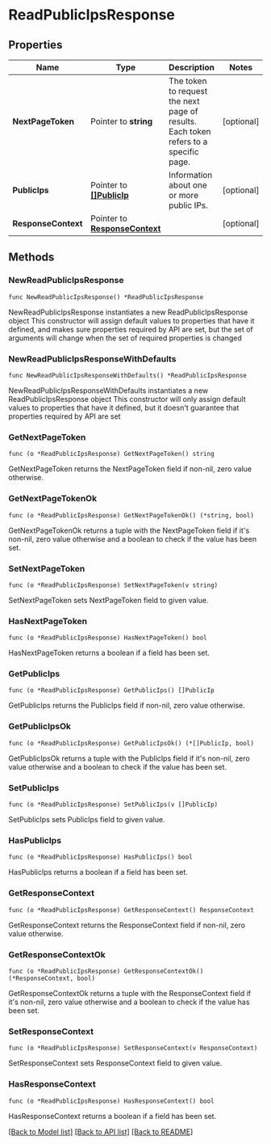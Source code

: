 # ReadPublicIpsResponse

## Properties

Name | Type | Description | Notes
------------ | ------------- | ------------- | -------------
**NextPageToken** | Pointer to **string** | The token to request the next page of results. Each token refers to a specific page. | [optional] 
**PublicIps** | Pointer to [**[]PublicIp**](PublicIp.md) | Information about one or more public IPs. | [optional] 
**ResponseContext** | Pointer to [**ResponseContext**](ResponseContext.md) |  | [optional] 

## Methods

### NewReadPublicIpsResponse

`func NewReadPublicIpsResponse() *ReadPublicIpsResponse`

NewReadPublicIpsResponse instantiates a new ReadPublicIpsResponse object
This constructor will assign default values to properties that have it defined,
and makes sure properties required by API are set, but the set of arguments
will change when the set of required properties is changed

### NewReadPublicIpsResponseWithDefaults

`func NewReadPublicIpsResponseWithDefaults() *ReadPublicIpsResponse`

NewReadPublicIpsResponseWithDefaults instantiates a new ReadPublicIpsResponse object
This constructor will only assign default values to properties that have it defined,
but it doesn't guarantee that properties required by API are set

### GetNextPageToken

`func (o *ReadPublicIpsResponse) GetNextPageToken() string`

GetNextPageToken returns the NextPageToken field if non-nil, zero value otherwise.

### GetNextPageTokenOk

`func (o *ReadPublicIpsResponse) GetNextPageTokenOk() (*string, bool)`

GetNextPageTokenOk returns a tuple with the NextPageToken field if it's non-nil, zero value otherwise
and a boolean to check if the value has been set.

### SetNextPageToken

`func (o *ReadPublicIpsResponse) SetNextPageToken(v string)`

SetNextPageToken sets NextPageToken field to given value.

### HasNextPageToken

`func (o *ReadPublicIpsResponse) HasNextPageToken() bool`

HasNextPageToken returns a boolean if a field has been set.

### GetPublicIps

`func (o *ReadPublicIpsResponse) GetPublicIps() []PublicIp`

GetPublicIps returns the PublicIps field if non-nil, zero value otherwise.

### GetPublicIpsOk

`func (o *ReadPublicIpsResponse) GetPublicIpsOk() (*[]PublicIp, bool)`

GetPublicIpsOk returns a tuple with the PublicIps field if it's non-nil, zero value otherwise
and a boolean to check if the value has been set.

### SetPublicIps

`func (o *ReadPublicIpsResponse) SetPublicIps(v []PublicIp)`

SetPublicIps sets PublicIps field to given value.

### HasPublicIps

`func (o *ReadPublicIpsResponse) HasPublicIps() bool`

HasPublicIps returns a boolean if a field has been set.

### GetResponseContext

`func (o *ReadPublicIpsResponse) GetResponseContext() ResponseContext`

GetResponseContext returns the ResponseContext field if non-nil, zero value otherwise.

### GetResponseContextOk

`func (o *ReadPublicIpsResponse) GetResponseContextOk() (*ResponseContext, bool)`

GetResponseContextOk returns a tuple with the ResponseContext field if it's non-nil, zero value otherwise
and a boolean to check if the value has been set.

### SetResponseContext

`func (o *ReadPublicIpsResponse) SetResponseContext(v ResponseContext)`

SetResponseContext sets ResponseContext field to given value.

### HasResponseContext

`func (o *ReadPublicIpsResponse) HasResponseContext() bool`

HasResponseContext returns a boolean if a field has been set.


[[Back to Model list]](../README.md#documentation-for-models) [[Back to API list]](../README.md#documentation-for-api-endpoints) [[Back to README]](../README.md)


